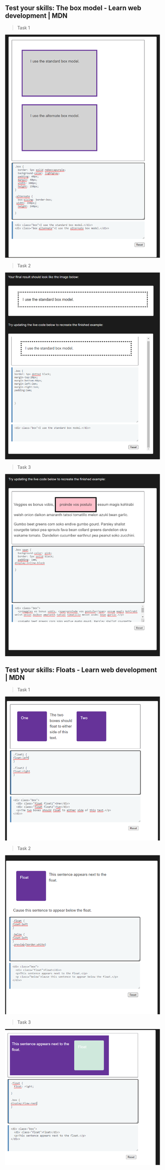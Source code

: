 ## Test your skills: The box model - Learn web development | MDN 

>Task 1

![alt text](image.png)

>Task 2

![alt text](image-1.png)

>Task 3

![alt text](image-2.png)

 ## Test your skills: Floats - Learn web development | MDN  

>Task 1

![alt text](image-3.png)

>Task 2

![alt text](image-4.png)

>Task 3

![alt text](image-5.png)